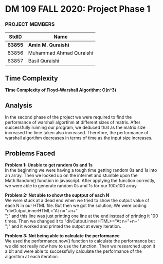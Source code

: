 # DM 109 FALL 2020: Project Phase 1 #
### PROJECT MEMBERS ###
StdID | Name
------------ | -------------
**63855** | **Amin M. Quraishi** <!--this is the group leader in bold-->
63856 | Muhammad Ahmad Quraishi
63857 | Basil Quraishi
<!-- Replace name and student ids with acutally group member names and ids-->

## Time Complexity ##

**Time Complexity of Floyd-Warshall Algorithm: O(n^3)**  


## Analysis ## 
In the second phase of the project we were required to find the performance of warshall algortihm at different sizes of matrix. After successfully running our program, we deduced that as the matrix size increased the time taken also increased. Therefore, the performance of warshall algortihm decreases in terms of time as the input size increases. 

## Problems Faced ##  

**Problem 1: Unable to get random 0s and 1s**  
In the beginning we were having a tough time getting random 0s and 1s into an array. Then we looked up on the internet and stumble upon the Math.Random() function in javascript. After applying the function correctly, we were able to generate random 0s and 1s for our 100x100 array.  

**Problem 2: Not able to show the ouptput of each N**  
We were stuck at a dead end when we tried to show the output value of each N in our HTML file. But then we got the solution; We were coding "divOutput.innerHTML="At n="+n+"<br/>";" and this line was just printing one line at the end instead of printing it 100 times. Then we changed it to "divOutput.innerHTML+="At n="+n+"<br/>";" and it worked and printed the output at every iteration.

**Problem 3: Not being able to calculate the performance**  
We used the performance.now() function to calculate the performance but we did not really now how to use the function. Then we researched upon it a bit and were able to successfully calculate the performance of the algorithm at each iteration.
